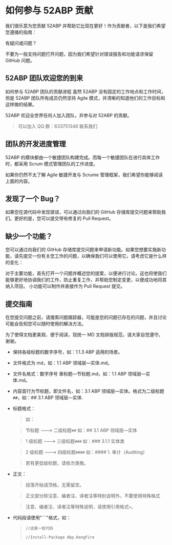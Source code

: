 # 如何参与 52ABP 贡献

我们很乐意为您贡献 52ABP 并帮助它比现在更好！作为贡献者，以下是我们希望您遵循的指南：

有疑问或问题？

不要为一般支持问题打开问题，因为我们希望针对错误报告和功能请求保留 GitHub 问题。

## 52ABP 团队欢迎您的到来

如何参与 52ABP 团队的贡献进程
虽然 52ABP 没有固定的工作地点和工作时间，但是 52ABP 团队所有成员仍然坚持 Agile 模式，并清晰的知道他们的工作目标和这样做的结果。

52ABP 欢迎全世界任何人加入团队，并参与对 52ABP 的贡献。

> 可以加入 QQ 群：633751348 联系我们

## 团队的开发进度管理

52ABP 的模块都由一个敏捷团队构建完成。而每一个敏捷团队在进行具体工作时，都采用 Scrum 模式管理团队的工作进度。

如果你仍然不太了解 Agile 敏捷开发与 Scrume 管理框架，我们希望你能够阅读上面的内容。

## 发现了一个 Bug？

如果您在源代码中发现错误，可以通过向我们的 GitHub 存储库提交问题来帮助我们。更好的是，您可以提交带有修复的 Pull Request。

## 缺少一个功能？

您可以通过向我们的 GitHub 存储库提交问题来申请新功能。如果您想要实施新功能，请先提交一份有关您工作的问题，以确保我们可以使用它。请考虑它是什么样的变化：

对于主要功能，首先打开一个问题并概述您的提案，以便进行讨论。这也将使我们能够更好地协调我们的工作，防止重复工作，并帮助您制定变更，以便成功地将其纳入项目。
小功能可以制作并直接作为 Pull Request 提交。

## 提交指南

在您提交问题之前，请搜索问题跟踪器，可能是您的问题已存在的问题，并且讨论可能会告知您可以随时使用的解决方法。



为了使得文档更美观、便于阅读，现统一 MD 文档排版规范，请大家自觉遵守。谢谢。

- 保持各级标题的数字序号，如：1.1.3 ABP 适用的场景。
- 文件格式为 md，如：1.1 ABP 领域层—实体.md。
- 文件名格式：数字序号 章标题—节标题.md，如：1.1 ABP 领域层—实体.md。
- 内容首行为节标题，即文件名，如：3.1 ABP 领域层—实体。格式为二级标题`##`，如：## 3.1 ABP 领域层—实体.
- 标题格式：

  > 如：

  > 节标题 ---> 二级标题`##` 如：## 3.1 ABP 领域层—实体

  > 1 级标题 ---> 三级标题`###` 如：### 3.1.1 实体类

  > 2 级标题 ---> 四级标题`####` 如：#### 1. 审计（Auditing）

  > 若有更低级标题，请依次类推。

- 正文：

  > 段落开始请顶格，无需留空。

  > 正文部分除注意、编者注、译者注等特别说明外，不要使用特殊格式

  > 注意、编者注、译者注等特殊说明，请使用引用格式`>`。

- 代码段请使用"```"格式，如：
  > ```javasript
  > //这是一些代码
  > ```
  >
  > ```bash
  > //Install-Package Abp.HangFire
  > ```
